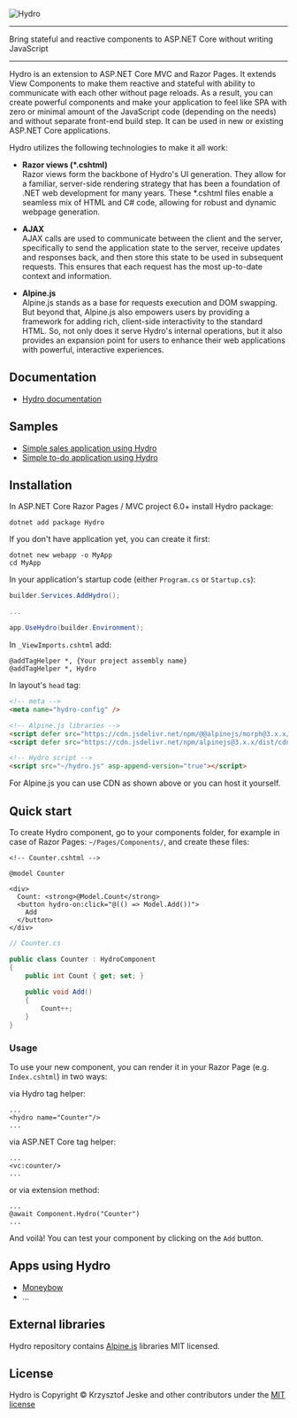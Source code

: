 ![Hydro](https://raw.githubusercontent.com/hydrostack/hydro/main/shared/logo_s.svg)

---
Bring stateful and reactive components to ASP.NET Core without writing JavaScript

---

Hydro is an extension to ASP.NET Core MVC and Razor Pages. It extends View Components to make them reactive and stateful with ability to communicate with each other without page reloads. As a result, you can create powerful components and make your application to feel like SPA with zero or minimal amount of the JavaScript code (depending on the needs) and without separate front-end build step. It can be used in new or existing ASP.NET Core applications.

Hydro utilizes the following technologies to make it all work:

- **Razor views (\*.cshtml)**  
Razor views form the backbone of Hydro's UI generation. They allow for a familiar, server-side rendering strategy that has been a foundation of .NET web development for many years. These *.cshtml files enable a seamless mix of HTML and C# code, allowing for robust and dynamic webpage generation.


- **AJAX**  
AJAX calls are used to communicate between the client and the server, specifically to send the application state to the server, receive updates and responses back, and then store this state to be used in subsequent requests. This ensures that each request has the most up-to-date context and information.


- **Alpine.js**  
Alpine.js stands as a base for requests execution and  DOM swapping. But beyond that, Alpine.js also empowers users by providing a framework for adding rich, client-side interactivity to the standard HTML. So, not only does it serve Hydro's internal operations, but it also provides an expansion point for users to enhance their web applications with powerful, interactive experiences.

## Documentation

- [Hydro documentation](https://usehydro.dev)

## Samples

- [Simple sales application using Hydro](https://github.com/hydrostack/hydro-sales)
- [Simple to-do application using Hydro](https://github.com/hydrostack/hydro-todo)

## Installation

In ASP.NET Core Razor Pages / MVC project 6.0+ install Hydro package:
```console
dotnet add package Hydro
```

If you don't have application yet, you can create it first:

```console
dotnet new webapp -o MyApp
cd MyApp
```

In your application's startup code (either `Program.cs` or `Startup.cs`):

```c#
builder.Services.AddHydro();

...

app.UseHydro(builder.Environment);
```

In `_ViewImports.cshtml` add:
```razor
@addTagHelper *, {Your project assembly name}
@addTagHelper *, Hydro
```

In layout's `head` tag:
```html
<!-- meta -->
<meta name="hydro-config" />

<!-- Alpine.js libraries -->
<script defer src="https://cdn.jsdelivr.net/npm/@@alpinejs/morph@3.x.x/dist/cdn.min.js"></script>
<script defer src="https://cdn.jsdelivr.net/npm/alpinejs@3.x.x/dist/cdn.min.js"></script>

<!-- Hydro script -->
<script src="~/hydro.js" asp-append-version="true"></script>
```

For Alpine.js you can use CDN as shown above or you can host it yourself.

## Quick start
To create Hydro component, go to your components folder, for example in case of Razor Pages: `~/Pages/Components/`, and create these files:

```razor
<!-- Counter.cshtml -->

@model Counter

<div>
  Count: <strong>@Model.Count</strong>
  <button hydro-on:click="@(() => Model.Add())">
    Add
  </button>
</div>
```
```c#
// Counter.cs

public class Counter : HydroComponent
{
    public int Count { get; set; }
    
    public void Add()
    {
        Count++;
    }
}
```

### Usage

To use your new component, you can render it in your Razor Page (e.g. `Index.cshtml`) in two ways:

via Hydro tag helper:
```razor
...
<hydro name="Counter"/>
...
```

via ASP.NET Core tag helper:
```razor
...
<vc:counter/>
...
```

or via extension method:
```razor
...
@await Component.Hydro("Counter")
...
```

And voilà! You can test your component by clicking on the `Add` button.

## Apps using Hydro
- [Moneybow](https://www.moneybow.app/)
- ...

## External libraries

Hydro repository contains [Alpine.js](https://github.com/alpinejs/alpine) libraries MIT licensed.

## License

Hydro is Copyright © Krzysztof Jeske and other contributors under the [MIT license](https://raw.githubusercontent.com/hydrostack/hydro/main/LICENSE)
